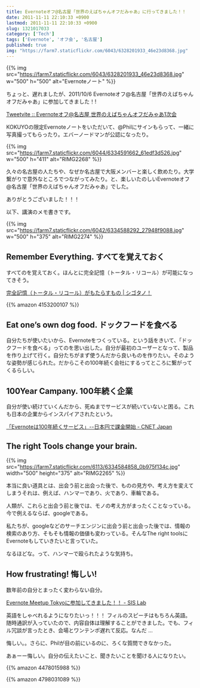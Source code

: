 ```yaml
---
title: Evernoteオフ@名古屋「世界のえばちゃんオフだみゃあ」に行ってきました！！
date: 2011-11-11 22:10:33 +0900
lastmod: 2011-11-11 22:10:33 +0900
slug: 1321017033
category: ['Tech']
tags: ['Evernote', 'オフ会', '名古屋']
published: true
img: "https://farm7.staticflickr.com/6043/6328201933_46e23d8368.jpg"
---
```


{{% img src="https://farm7.staticflickr.com/6043/6328201933_46e23d8368.jpg" w="500" h="500" alt="Evernoteノート" %}}

ちょっと、遅れましたが、2011/10/6 Evernoteオフ@名古屋「世界のえばちゃんオフだみゃあ」に参加してきました！!

[Tweetvite :: Evernoteオフ@名古屋 世界のえばちゃんオフだみゃあ1次会](https://tweetvite.com/event/ennagoya1)


KOKUYOの限定Evernoteノートをいただいて、@Philにサインもらって、一緒に写真撮ってもらったり。エバーノードマンが公認になったり。

{{% img src="https://farm7.staticflickr.com/6044/6334591662_61edf3d526.jpg" w="500" h="411" alt="RIMG2268" %}}

久々の名古屋の人たちや、なぜか名古屋で大阪メンバーと楽しく飲めたり。大学繋がりで意外なところでつながってみたり。と、楽しいたのしいEvernoteオフ@名古屋「世界のえばちゃんオフだみゃあ」でした。

ありがとうございました！！！

以下、講演のメモ書きです。


{{% img src="https://farm7.staticflickr.com/6042/6334588292_27948f9088.jpg" w="500" h="375" alt="RIMG2274" %}}


## Remember Everything. すべてを覚えておく

すべてのを覚えておく。ほんとに完全記憶（トータル・リコール）が可能になってきそう。

[完全記憶（トータル・リコール）がもたらすもの \| シゴタノ！](https://cyblog.jp/3330)


{{% amazon 4153200107 %}}


## Eat one’s own dog food. ドックフードを食べる

自分たちが使いたいから、Evernoteをつくっている。という話をきいて、「ドックフードを食べる」ってのを思い出した。自分が最初のユーザーとなって、製品を作り上げて行く。自分たちがまず使うんだから良いものを作りたい。そのような姿勢が感じられた。だからこその100年続く会社にするってところに繋がってくるらしい。


## 100Year Campany. 100年続く企業
  
自分が使い続けていくんだから、死ぬまでサービスが続いていないと困る。これも日本の企業からインスパイアされたという。

[「Evernoteは100年続くサービス」\-\-日本円で課金開始 \- CNET Japan](https://japan.cnet.com/article/35010286/)


## The right Tools change your brain.

{{% img src="https://farm7.staticflickr.com/6113/6334584858_0b975f134c.jpg" width="500" height="375" alt="RIMG2265" %}}

本当に良い道具とは、出会う前と出会った後で、ものの見方や、考え方を変えてしまうそれは、例えば、ハンマーであり、火であり、車輪である。

人類が、これらと出会う前と後では、モノの考え方がまったくことなっている。今で例えるならば、googleである。

私たちが、googleなどのサーチエンジンに出会う前と出会った後では、情報の検索のあり方、そもそも情報の価値も変わっている。そんなThe right toolsにEvernoteもしていきたいと言っていた。


なるほどな。って、ハンマーで殴られたような気持ち。

## How frustrating! 悔しい!

数年前の自分とまったく変わらない自分。

[Evernote Meetup Tokyoに参加してきました！！ - SIS Lab](https://www.meganii.com/blog/2010/06/25/1277428165/)


英語をしゃべれるようになりたいっ！！！  フィルのスピーチはもちろん英語。随時通訳が入っていたので、内容自体は理解することができました。でも、フィル冗談が言ったとき、会場とワンテンポ遅れて反応。なんだ ...


悔しい。。さらに、Philが目の前にいるのに、ろくな質問できなかった。

あぁーー悔しい。自分の伝えたいこと、聞きたいことを聞ける人になりたい。


{{% amazon 4478015988 %}}


{{% amazon 4798031089 %}}